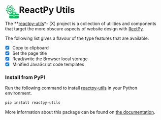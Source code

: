 # <img src="docs/src/assets/image/logo-toolbox.svg" align="left" height="45"/> ReactPy Utils

The **[reactpy-utils]*- [X] project is a collection of utilities and components that target the more obscure aspects
of website design with [RectPy]. 

The following list gives a flavour of the type features that are available:

- [X] Copy to clipboard
- [X] Set the page title
- [X] Read/write the Browser local storage 
- [X] Minified JavaScript code templates

### Install from PyPI

Run the following command to install [reactpy-utils] in your Python environment.

```bash linenums="0"
pip install reactpy-utils
```

More information about this package can be found on [the documentation](https://jonesst2608.github.io/reactpy-router).



[reactpy-utils]: https://pypi.org/jonesst2608/reactpy-utils/
[RectPy]: https://reactpy.dev/docs/index.html
